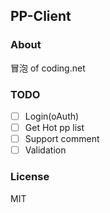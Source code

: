 ## PP-Client

### About

冒泡 of coding.net

### TODO

- [ ] Login(oAuth)
- [ ] Get Hot pp list
- [ ] Support comment
- [ ] Validation

### License

MIT